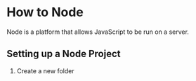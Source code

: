 # How to Node
Node is a platform that allows JavaScript to be run on a server.

## Setting up a Node Project
1. Create a new folder
``` mkdir my-first-node-proj
```

